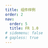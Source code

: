 ```yaml
---
title: 组件样例
order: 2
nav:
  order: 5
  title: FR 1.0
# sidemenu: false
# gapless: true
---
```


<code src='./index.jsx'  />
<!-- <code src='./simple.jsx'  /> -->
